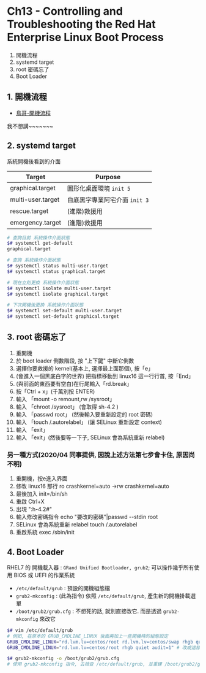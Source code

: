 # Ch13 - Controlling and Troubleshooting the Red Hat Enterprise Linux Boot Process

1. 開機流程
2. systemd target
3. root 密碼忘了
4. Boot Loader

## 1. 開機流程

- [鳥哥-開機流程](http://linux.vbird.org/linux_basic/0510osloader.php#startup_intro)

我不想講~~~~~~~

## 2. systemd target

系統開機後看到的介面

Target            | Purpose
----------------- | --------------------
graphical.target  | 圖形化桌面環境 `init 5`
multi-user.target | 白底黑字專業阿宅介面 `init 3`
rescue.target     | (進階)救援用
emergency.target  | (進階)救援用

```sh
# 查詢目前 系統操作介面狀態
$# systemctl get-default
graphical.target

# 查詢 系統操作介面狀態
$# systemctl status multi-user.target
$# systemctl status graphical.target

# 現在立刻更換 系統操作介面狀態
$# systemctl isolate multi-user.target
$# systemctl isolate graphical.target

# 下次開機後更換 系統操作介面狀態
$# systemctl set-default multi-user.target
$# systemctl set-default graphical.target
```

## 3. root 密碼忘了

1.  重開機
2.  於 boot loader 倒數階段, 按 "上下鍵" 中斷它倒數
3.  選擇你要救援的 kernel(基本上, 選擇最上面那個), 按「e」
4.  (會進入一個黑底白字的世界) 把指標移動到 linux16 這一行行首, 按「End」
5.  (與前面的東西要有空白)在行尾輸入「rd.break」
6.  按「Ctrl + x」(千萬別按 ENTER)
7.  輸入 「mount -o remount,rw /sysroot」 
8.  輸入 「chroot /sysroot」 (會取得 sh-4.2 )
9.  輸入 「passwd root」 (然後輸入要重新設定的 root 密碼)
10. 輸入 「touch /.autorelabel」    (讓 SELinux 重新設定 context)
11. 輸入 「exit」
12. 輸入 「exit」(然後要等一下子, SELinux 會為系統重新 relabel)

### 另一種方式(2020/04 同事提供, 因說上述方法第七步會卡住, 原因尚不明)

1. 重開機，按e進入界面
2. 修改 linux16 那行
 ro crashkernel=auto
->rw crashkernel=auto
3. 最後加入 init=/bin/sh
4. 重啟
 Ctrl+X
5. 出現 ":h-4.2#"
6. 輸入修改密碼指令
 echo "要改的密碼"|passwd --stdin root
7. SELinux 會為系統重新 relabel
 touch /.autorelabel 
8. 重啟系統 
 exec /sbin/init
 

## 4. Boot Loader

RHEL7 的 開機載入器 : `GRand Unified Bootloader, grub2`; 可以操作幾乎所有使用 BIOS 或 UEFI 的作業系統

- `/etc/default/grub`    : 預設的開機組態檔
- `grub2-mkconfig`       : (此為指令) 依照 `/etc/default/grub`, 產生新的開機掛載選單
- `/boot/grub2/grub.cfg` : 不想死的話, 就別直接改它. 而是透過 `grub2-mkconfig` 來改它

```sh
$# vim /etc/default/grub
# 例如, 在原本的 GRUB_CMDLINE_LINUX 後面再加上一些開機時的組態設定
GRUB_CMDLINE_LINUX="rd.lvm.lv=centos/root rd.lvm.lv=centos/swap rhgb quiet audit=1" # 原本
GRUB_CMDLINE_LINUX="rd.lvm.lv=centos/root rhgb quiet audit=1" # 改成這樣

$# grub2-mkconfig -o /boot/grub2/grub.cfg
# 使用 grub2-mkconfig 指令, 去檢查 /etc/default/grub, 並重建 /boot/grub2/grub.cfg
```

